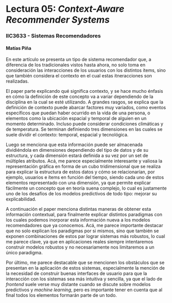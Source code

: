 # Lectura 05: *Context-Aware Recommender Systems*
### IIC3633 - Sistemas Recomendadores
#### Matías Piña

En este artículo se presenta un tipo de sistema recomendador que, a diferencia de los tradicionales vistos hasta ahora, no solo toma en consideración las interacciones de los usuarios con los distintos ítems, sino que también considera el contexto en el cual estas itneracciones son realizadas. 

El paper parte explicando qué significa contexto, y se hace mucho énfasis en cómo la definición de este concepto va a variar dependiendo de la disciplina en la cual se esté utilizando. A grandes rasgos, se explica que la definición de contexto puede abarcar factores muy variados, como eventos específicos que puedan haber ocurrido en la vida de una persona, o elementos como la ubicación espacial y temporal de alguien en un momento determinado. Incluso puede considerar condiciones climáticas y de temperatura. Se terminan definiendo tres dimensiones en las cuales se suele dividir el contexto: temporal, espacial y tecnológica.

Luego se menciona que esta información puede ser almacenada dividiéndola en dimensiones dependiendo del tipo de datos y de su estructura, y cada dimensión estará definida a su vez por un set de múltiples atributos. Acá, me parece especialmente interesante y valiosa la representación gráfica en forma de un cubo tridimensional que se realiza para explicar la estructura de estos datos y cómo se relacionarían, por ejemplo, usuarios e ítems en función del tiempo, siendo cada uno de estos elementos representado con una dimensión, ya que permite explicar fácilmente un concepto que en teoría suena complejo, lo cual es justamente uno de los desafíos de los modelos predictivos de todo tipo: mejorar su explicabilidad.

A continuación el paper menciona distintas maneras de obtener esta información contextual, para finalmente explicar distintos paradigmas con los cuales podemos inorporar esta información nueva a los modelos recomendadores que ya conocemos. Acá, me parece importante destacar que no solo explican los paradigmas por si mismos, sino que  también se exponen combinaciones de estos par lograr sistemas más robustos, lo cual me parece clave, ya que en aplicaciones reales siempre intentaremos construir modelos robustos y no necesariamente nos limitaremos a un único paradigma.

Por último, me parece destacable que se mencionen los obstáculos que se presentan en la aplicación de estos sistemas, especialmente la mención de la necesidad de construir buenas interfaces de usuario para que la interacción con los sistemas sea más intuitiva y sencilla, ya que el lado de *frontend* suele verse muy distante cuando se discute sobre modelos predictivos y *machine learning*, pero es importante tener en cuenta que al final todos los elementos formarán parte de un todo.




